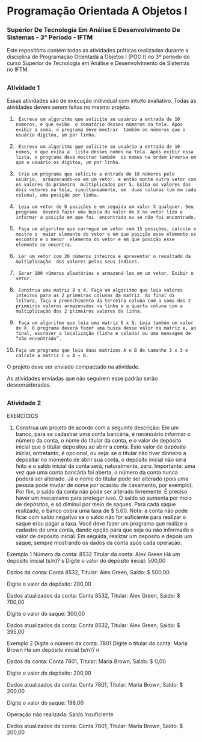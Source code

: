# Programação Orientada A Objetos I

### Superior De Tecnologia Em Análise E Desenvolvimento De Sistemas - 3° Período - IFTM

Este repositório contém todas as atividades práticas realizadas durante a disciplina de Programação Orientada a Objetos I (POO I) no 3º período do curso Superior de Tecnologia em Análise e Desenvolvimento de Sistemas no IFTM.

##

### Atividade 1
Essas atividades são de execução individual com intuito avaliativo. Todas as atividades devem serem feitas no mesmo projeto.


1)      Escreva um algoritmo que solicite ao usuário a entrada de 10 números, e que exiba  o somatório desses números na tela. Após exibir a soma, o programa deve mostrar  também os números que o usuário digitou, um por linha.

2)      Escreva um algoritmo que solicite ao usuário a entrada de 10 nomes, e que exiba a  lista desses nomes na tela. Após exibir essa lista, o programa deve mostrar também  os nomes na ordem inversa em que o usuário os digitou, um por linha.

3)      Crie um programa que solicite a entrada de 10 números pelo usuário,  armazenando-os em um vetor, e então monte outro vetor com os valores do primeiro  multiplicados por 5. Exiba os valores dos dois vetores na tela, simultaneamente, em  duas colunas (um em cada coluna), uma posição por linha.

4)      Leia um vetor de 8 posições e em seguida um valor X qualquer. Seu programa  deverá fazer uma busca do valor de X no vetor lido e informar a posição em que foi  encontrado ou se não foi encontrado.

5)      Faça um algoritmo que carregue um vetor com 15 posições, calcule e mostre o  maior elemento do vetor e em que posição esse elemento se encontra e o menor  elemento do vetor e em que posição esse elemento se encontra.

6)      Ler um vetor com 20 números inteiros e apresentar o resultado da multiplicação  dos valores pelos seus índices.

7)      Gerar 100 números aleatórios e armazená-los em um vetor. Exibir o vetor.

8)      Construa uma matriz 8 x 4. Faça um algoritmo que leia valores inteiros para as 2 primeiras colunas da matriz. Ao final da leitura, faça o preenchimento da terceira coluna com a soma dos 2 primeiros valores armazenados na linha e a quarta coluna com a multiplicação dos 2 primeiros valores da linha.

9)      Faça um algoritmo que leia uma matriz 5 x 5. Leia também um valor de X. O programa deverá fazer uma busca desse valor na matriz e, ao final, escrever a localização (linha e coluna) ou uma mensagem de “não encontrado”.

10)     Faça um programa que leia duas matrizes A e B de tamanho 3 x 3 e calcule a matriz C = A ∗ B.

O projeto deve ser enviado compactado na atividade. 

As atividades enviadas que não seguirem esse padrão serão desconsideradas.

## 

### Atividade 2

EXERCÍCIOS
1) Construa um projeto de acordo com a seguinte descrição:
Em um banco, para se cadastrar uma conta bancária, é necessário informar o número da conta, o nome do
titular da conta, e o valor de depósito inicial que o titular depositou ao abrir a conta. Este valor de depósito
inicial, entretanto, é opcional, ou seja: se o titular não tiver dinheiro a depositar no momento de abrir sua conta,
o depósito inicial não será feito e o saldo inicial da conta será, naturalmente, zero.
Importante: uma vez que uma conta bancária foi aberta, o número da conta nunca poderá ser alterado. Já o
nome do titular pode ser alterado (pois uma pessoa pode mudar de nome por ocasião de casamento, por
exemplo).
Por fim, o saldo da conta não pode ser alterado livremente. É preciso haver um mecanismo para proteger isso.
O saldo só aumenta por meio de depósitos, e só diminui por meio de saques. Para cada saque realizado, o banco
cobra uma taxa de $ 5.00. Nota: a conta não pode ficar com saldo negativo se o saldo não for suficiente para
realizar o saque e/ou pagar a taxa.
Você deve fazer um programa que realize o cadastro de uma conta, dando opção para que seja ou não
informado o valor de depósito inicial. Em seguida, realizar um depósito e depois um saque, sempre mostrando
os dados da conta após cada operação.

Exemplo 1
Número da conta: 8532
Titular da conta: Alex Green
Há um depósito inicial (s/n)? s
Digite o valor do depósito inicial: 500,00

Dados da conta:
Conta 8532, Titular: Alex Green, Saldo: $ 500,00

Digite o valor do depósito: 200,00

Dados atualizados da conta:
Conta 8532, Titular: Alex Green, Saldo: $ 700,00

Digite o valor do saque: 300,00

Dados atualizados da conta:
Conta 8532, Titular: Alex Green, Saldo: $ 395,00

Exemplo 2
Digite o número da conta: 7801
Digite o titular da conta: Maria Brown
Há um depósito inicial (s/n)? n

Dados da conta:
Conta 7801, Titular: Maria Brown, Saldo: $ 0,00

Digite o valor do depósito: 200,00

Dados atualizados da conta:
Conta 7801, Titular: Maria Brown, Saldo: $ 200,00

Digite o valor do saque: 198,00

Operação não realizada. Saldo Insuficiente

Dados atualizados da conta:
Conta 7801, Titular: Maria Brown, Saldo: $ 200,00
